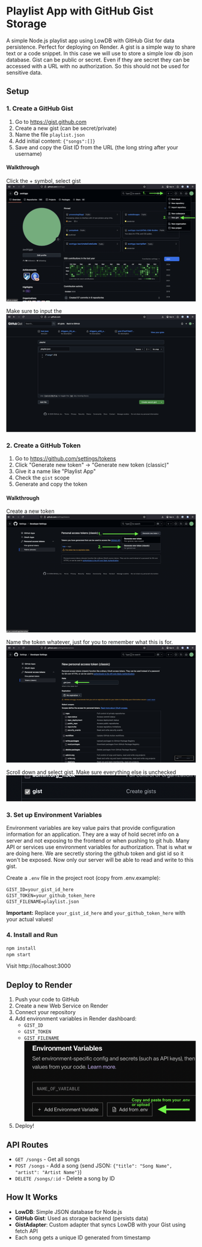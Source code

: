 # Playlist App with GitHub Gist Storage

A simple Node.js playlist app using LowDB with GitHub Gist for data persistence. Perfect for deploying on Render.
A gist is a simple way to share text or a code snippet. In this case we will use to store a simple low db json database.
Gist can be public or secret. Even if they are secret they can be accessed with a URL with no authorization. So this should not be used for sensitive data. 

## Setup

### 1. Create a GitHub Gist

1. Go to https://gist.github.com
2. Create a new gist (can be secret/private)
3. Name the file `playlist.json`
4. Add initial content: `{"songs":[]}`
5. Save and copy the Gist ID from the URL (the long string after your username)

#### Walkthrough
Click the + symbol, select gist
![new and select gits](guide_images/select-gist.png)

Make sure to input the 
![gist](guide_images/new-gist.png)

### 2. Create a GitHub Token

1. Go to https://github.com/settings/tokens
2. Click "Generate new token" → "Generate new token (classic)"
3. Give it a name like "Playlist App"
4. Check the `gist` scope
5. Generate and copy the token

#### Walkthrough
Create a new token
![new token](guide_images/new-token.png)

Name the token whatever, just for you to remember what this is for.
![token](guide_images/token.png)

Scroll down and select gist. Make sure everything else is unchecked
![gist checkbox](guide_images/gist-checkbox.png)

### 3. Set up Environment Variables
Environment variables are key value pairs that provide configuration information for an application. They are a way of hold secret info on a server and not exposing to the frontend or when pushing to git hub.
Many API or services use environment variables for authorization. That is what w are doing here. We are secretly storing the github token and gist id so it won't be exposed. Now only our server will be able to read and write to this gist.

Create a `.env` file in the project root (copy from .env.example):

```
GIST_ID=your_gist_id_here
GIST_TOKEN=your_github_token_here
GIST_FILENAME=playlist.json
```

**Important:** Replace `your_gist_id_here` and `your_github_token_here` with your actual values!

### 4. Install and Run

```bash
npm install
npm start
```

Visit http://localhost:3000

## Deploy to Render

1. Push your code to GitHub
2. Create a new Web Service on Render
3. Connect your repository
4. Add environment variables in Render dashboard:
   - `GIST_ID`
   - `GIST_TOKEN`
   - `GIST_FILENAME`
![click to upload env](guide_images/render_env.png)
5. Deploy!

## API Routes

- `GET /songs` - Get all songs
- `POST /songs` - Add a song (send JSON: `{"title": "Song Name", "artist": "Artist Name"}`)
- `DELETE /songs/:id` - Delete a song by ID

## How It Works

- **LowDB**: Simple JSON database for Node.js
- **GitHub Gist**: Used as storage backend (persists data)
- **GistAdapter**: Custom adapter that syncs LowDB with your Gist using fetch API
- Each song gets a unique ID generated from timestamp
